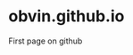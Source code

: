 # obvin.github.io
First page on github

[first site]: https://obvin.github.io/first/one-index.html (Мой первая страничка)
